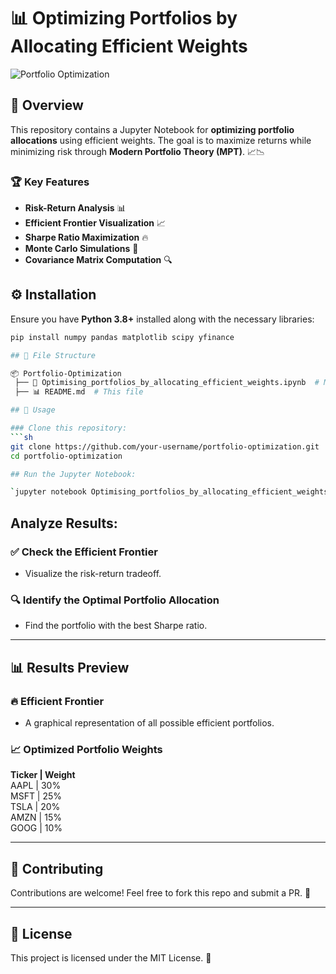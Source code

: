 # 📊 Optimizing Portfolios by Allocating Efficient Weights

![Portfolio Optimization](https://upload.wikimedia.org/wikipedia/commons/3/3a/Markowitz_frontier.gif)

## 🚀 Overview
This repository contains a Jupyter Notebook for **optimizing portfolio allocations** using efficient weights. The goal is to maximize returns while minimizing risk through **Modern Portfolio Theory (MPT)**. 📈📉

### 🏆 Key Features
- **Risk-Return Analysis** 📊
- **Efficient Frontier Visualization** 📈
- **Sharpe Ratio Maximization** 🔥
- **Monte Carlo Simulations** 🎲
- **Covariance Matrix Computation** 🔍

## ⚙️ Installation
Ensure you have **Python 3.8+** installed along with the necessary libraries:

```sh
pip install numpy pandas matplotlib scipy yfinance

## 📂 File Structure

📦 Portfolio-Optimization
 ├── 📜 Optimising_portfolios_by_allocating_efficient_weights.ipynb  # Main Notebook
 ├── 📊 README.md  # This file

## 📖 Usage

### Clone this repository:
```sh
git clone https://github.com/your-username/portfolio-optimization.git
cd portfolio-optimization

## Run the Jupyter Notebook:

`jupyter notebook Optimising_portfolios_by_allocating_efficient_weights.ipynb`
```
## Analyze Results:

### ✅ Check the Efficient Frontier
- Visualize the risk-return tradeoff.

### 🔍 Identify the Optimal Portfolio Allocation
- Find the portfolio with the best Sharpe ratio.

---

## 📊 Results Preview

### 🔥 Efficient Frontier
- A graphical representation of all possible efficient portfolios.

### 📈 Optimized Portfolio Weights

**Ticker | Weight**  
AAPL | 30%  
MSFT | 25%  
TSLA | 20%  
AMZN | 15%  
GOOG | 10%  

---

## 🤝 Contributing
Contributions are welcome! Feel free to fork this repo and submit a PR. 🚀

---

## 📜 License
This project is licensed under the MIT License. 📝
